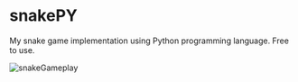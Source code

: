 # snakePY
My snake game implementation using Python programming language. Free to use.

![snakeGameplay](https://user-images.githubusercontent.com/25329821/212900351-36272d77-05ca-4f85-acda-2edfe16b7988.png)
